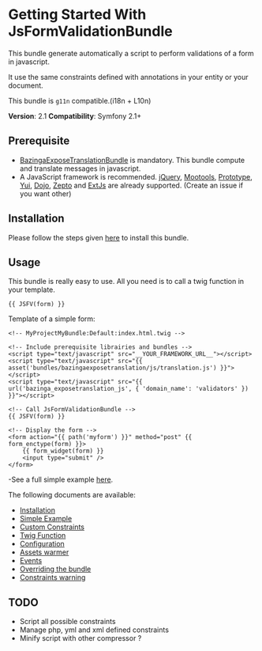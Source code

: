 Getting Started With JsFormValidationBundle
===========================================

This bundle generate automatically a script to perform validations of a form in javascript.

It use the same constraints defined with annotations in your entity or your document.

This bundle is `g11n` compatible.(i18n + L10n) 

**Version**: 2.1
**Compatibility**: Symfony 2.1+

## Prerequisite

* [BazingaExposeTranslationBundle](https://github.com/willdurand/BazingaExposeTranslationBundle) is mandatory. This bundle compute and translate messages in javascript.
* A JavaScript framework is recommended. [jQuery](http://jquery.com/), [Mootools](http://mootools.net), [Prototype](http://prototypejs.org), [Yui](http://yuilibrary.com/), [Dojo](http://dojotoolkit.org), [Zepto](http://zeptojs.com) and [ExtJs](http://sencha.com/products/extjs/) are already supported.
(Create an issue if you want other)

## Installation

Please follow the steps given [here](https://github.com/Abhoryo/APYJsFormValidationBundle/blob/master/Resources/doc/installation.md) to install this bundle.

## Usage

This bundle is really easy to use. All you need is to call a twig function in your template.

`{{ JSFV(form) }}`

Template of a simple form:


    <!-- MyProjectMyBundle:Default:index.html.twig -->

	<!-- Include prerequisite librairies and bundles -->
	<script type="text/javascript" src="__YOUR_FRAMEWORK_URL__"></script>
	<script type="text/javascript" src="{{ asset('bundles/bazingaexposetranslation/js/translation.js') }}"></script>
	<script type="text/javascript" src="{{ url('bazinga_exposetranslation_js', { 'domain_name': 'validators' }) }}"></script>

	<!-- Call JsFormValidationBundle -->
	{{ JSFV(form) }}

	<!-- Display the form -->
	<form action="{{ path('myform') }}" method="post" {{ form_enctype(form) }}>
		{{ form_widget(form) }}
		<input type="submit" />
	</form>


-See a full simple example [here](https://github.com/Abhoryo/APYJsFormValidationBundle/blob/master/Resources/doc/simple_example.md).

 The following documents are available:

* [Installation](https://github.com/Abhoryo/APYJsFormValidationBundle/blob/master/Resources/doc/installation.md)
* [Simple Example](https://github.com/Abhoryo/APYJsFormValidationBundle/blob/master/Resources/doc/simple_example.md)
* [Custom Constraints](https://github.com/Abhoryo/APYJsFormValidationBundle/blob/master/Resources/doc/add_your_constraints.md)
* [Twig Function](https://github.com/Abhoryo/APYJsFormValidationBundle/blob/master/Resources/doc/twig_function.md)
* [Configuration](https://github.com/Abhoryo/APYJsFormValidationBundle/blob/master/Resources/doc/configuration.md)
* [Assets warmer](https://github.com/Abhoryo/APYJsFormValidationBundle/blob/master/Resources/doc/assets_warmer.md)
* [Events](https://github.com/Abhoryo/APYJsFormValidationBundle/blob/master/Resources/doc/events.md)
* [Overriding the bundle](https://github.com/Abhoryo/APYJsFormValidationBundle/blob/master/Resources/doc/overriding_the_bundle.md)
* [Constraints warning](https://github.com/Abhoryo/APYJsFormValidationBundle/blob/master/Resources/doc/constraints_warning.md)



## TODO

* Script all possible constraints
* Manage php, yml and xml defined constraints
* Minify script with other compressor ?
